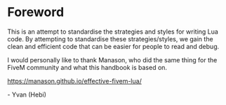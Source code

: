 # Foreword

This is an attempt to standardise the strategies and styles for writing Lua code. By attempting to standardise these strategies/styles, we gain the clean and efficient code that can be easier for people to read and debug.

I would personally like to thank Manason, who did the same thing for the FiveM community and what this handbook is based on.

https://manason.github.io/effective-fivem-lua/

\- Yvan (Hebi)
